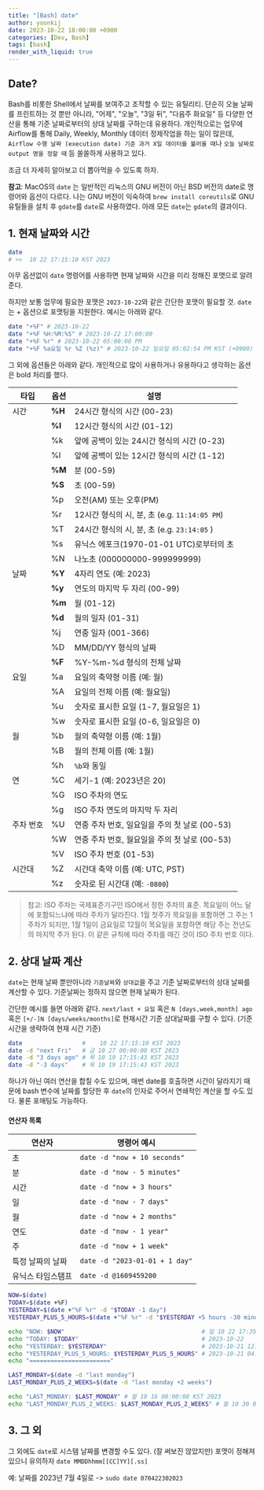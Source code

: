 ```yaml
---
title: "[Bash] date"
author: yoonkij
date: 2023-10-22 18:00:00 +0900
categories: [Dev, Bash]
tags: [bash]
render_with_liquid: true
---
```



## Date?
Bash를 비롯한 Shell에서 날짜를 보여주고 조작할 수 있는 유틸리티.
단순히 오늘 날짜를 프린트하는 것 뿐만 아니라, "어제", "오늘", "3일 뒤", "다음주 화요일" 등 다양한 연산을 통해 기준 날짜로부터의 상대 날짜를 구하는데 유용하다.
개인적으로는 업무에 Airflow를 통해 Daily, Weekly, Monthly 데이터 정제작업을 하는 일이 많은데, `Airflow 수행 날짜 (execution date) 기준 과거 X일 데이터를 불러올 때`나 `오늘 날짜로 output 명을 정할 때` 등 쏠쏠하게 사용하고 있다.

조금 더 자세히 알아보고 더 뽑아먹을 수 있도록 하자.

**참고**: MacOS의 `date` 는 일반적인 리눅스의 GNU 버전이 아닌 BSD 버전의 date로 명령어와 옵션이 다르다. 나는 GNU 버전이 익숙하여 `brew install coreutils`로 GNU 유틸들을 설치 후 `gdate`를 `date`로 사용하였다. 아래 모든 `date`는 `gdate`의 결과이다.


## 1. 현재 날짜와 시간

```bash
date
# >>  10 22 17:15:10 KST 2023
```

아무 옵션없이 `date` 명령어를 사용하면 현재 날짜와 시간을 미리 정해진 포맷으로 알려준다.

하지만 보통 업무에 필요한 포맷은 `2023-10-22`와 같은 간단한 포맷이 필요할 것.
`date` 는 + 옵션으로 포맷팅을 지원한다. 예시는 아래와 같다.

```bash
date "+%F" # 2023-10-22
date "+%F %H:%M:%S" # 2023-10-22 17:00:00
date "+%F %r" # 2023-10-22 05:00:00 PM
date "+%F %a요일 %r %Z (%z)" # 2023-10-22 일요일 05:02:54 PM KST (+0900)
```

그 외에 옵션들은 아래와 같다.
개인적으로 많이 사용하거나 유용하다고 생각하는 옵션은 bold 처리를 했다.

| 타입     | 옵션 | 설명                                                                                       |
|----------|-----|-------------------------------------------------------------------------------------------|
| 시간    | **%H**  | 24시간 형식의 시간 (00-23)                                                               |
|          | **%I**  | 12시간 형식의 시간 (01-12)                                                               |
|          | %k  | 앞에 공백이 있는 24시간 형식의 시간 (0-23)                                                |
|          | %l  | 앞에 공백이 있는 12시간 형식의 시간 (1-12)                                                |
|          | **%M**  | 분 (00-59)                                                                                 |
|          | **%S**  | 초 (00-59)                                                                                 |
|          | %p  | 오전(AM) 또는 오후(PM)                                                                     |
|          | %r  | 12시간 형식의 시, 분, 초 (e.g. `11:14:05 PM`)                                          |
|          | %T  | 24시간 형식의 시, 분, 초 (e.g. `23:14:05` )                                                    |
|          | %s  | 유닉스 에포크(1970-01-01 UTC)로부터의 초                                                   |
|          | %N  | 나노초 (000000000-999999999)                                                               |
| 날짜     | **%Y**  | 4자리 연도 (예: 2023)                                                                     |
|          | **%y**  | 연도의 마지막 두 자리 (00-99)                                                              |
|          | **%m**  | 월 (01-12)                                                                                 |
|          | **%d**  | 월의 일자 (01-31)                                                                          |
|          | %j  | 연중 일자 (001-366)                                                                        |
|          | %D  | MM/DD/YY 형식의 날짜                                                                       |
|          | **%F**  | %Y-%m-%d 형식의 전체 날짜                                                                 |
| 요일     | %a  | 요일의 축약형 이름 (예: 월)                                                                |
|          | %A  | 요일의 전체 이름 (예: 월요일)                                                             |
|          | %u  | 숫자로 표시한 요일 (1-7, 월요일은 1)                                                      |
|          | %w  | 숫자로 표시한 요일 (0-6, 일요일은 0)                                                      |
| 월       | %b  | 월의 축약형 이름 (예: 1월)                                                                 |
|          | %B  | 월의 전체 이름 (예: 1월)                                                                   |
|          | %h  | `%b`와 동일                                                                                |
| 연     | %C  | 세기-1 (예: 2023년은 20)                                                                     |
|          | %G  | ISO 주차의 연도                                                                            |
|          | %g  | ISO 주차 연도의 마지막 두 자리                                                             |
| 주차 번호 | %U  | 연중 주차 번호, 일요일을 주의 첫 날로 (00-53)                                              |
|          | %W  | 연중 주차 번호, 월요일을 주의 첫 날로 (00-53)                                              |
|          | %V  | ISO 주차 번호 (01-53)                                                                      |
| 시간대   | %Z  | 시간대 축약 이름 (예: UTC, PST)                                                           |
|          | %z  | 숫자로 된 시간대 (예: `-0800`)                                                            |   |

> 참고: ISO 주차는 국제표준기구인 ISO에서 정한 주차의 표준. 목요일이 어느 달에 포함되느냐에 따라 주차가 달라진다.
> 1월 첫주가 목요일을 포함하면 그 주는 1주차가 되지만, 1월 1일이 금요일로 12월이 목요일을 포함하면 해당 주는 전년도의 마지막 주가 된다. 
> 이 같은 규칙에 따라 주차를 매긴 것이 ISO 주차 번호 이다.



## 2. 상대 날짜 계산
`date`는 현재 날짜 뿐만아니라 `기준날짜`와 `상대값`을 주고 기준 날짜로부터의 상대 날짜를 계산할 수 있다.
기준날짜는 정하지 않으면 현재 날짜가 된다. 

간단한 예시를 들면 아래와 같다.
`next/last + 요일` 혹은 `N [days,week,month] ago` 혹은 `[+/-]N [days/weeks/months]`로 현재시간 기준 상대날짜를 구할 수 있다. (기준 시간을 생략하여 현재 시간 기준)

```bash
date                 #    10 22 17:15:10 KST 2023
date -d "next Fri"   # 금 10 27 00:00:00 KST 2023
date -d "3 days ago" # 목 10 19 17:15:43 KST 2023
date -d "-3 days"    # 목 10 19 17:15:43 KST 2023
```

하나가 아닌 여러 연산을 합칠 수도 있으며, 매번 date를 호출하면 시간이 달라지기 때문에  bash 변수에 날짜를 할당한 후 `date`의 인자로 주어서 연쇄적인 계산을 할 수도 있다. 물론 포매팅도 가능하다.

#### 연산자 목록
| 연산자             | 명령어 예시                  |
|------------------|-----------------------------|
| 초               | `date -d "now + 10 seconds"` |
| 분               | `date -d "now - 5 minutes"`  |
| 시간            | `date -d "now + 3 hours"`    |
| 일               | `date -d "now - 7 days"`     |
| 월               | `date -d "now + 2 months"`   |
| 연도             | `date -d "now - 1 year"`     |
| 주               | `date -d "now + 1 week"`     |
| 특정 날짜의 날짜  | `date -d "2023-01-01 + 1 day"` |
| 유닉스 타임스탬프  | `date -d @1609459200`        |


```bash
NOW=$(date)
TODAY=$(date +%F)
YESTERDAY=$(date +"%F %r" -d "$TODAY -1 day")
YESTERDAY_PLUS_5_HOURS=$(date +"%F %r" -d "$YESTERDAY +5 hours -30 minutes")

echo "NOW: $NOW"                                       # 일 10 22 17:35:05 KST 2023
echo "TODAY: $TODAY"                                   # 2023-10-22
echo "YESTERDAY: $YESTERDAY"                           # 2023-10-21 12:00:00 AM
echo "YESTERDAY_PLUS_5_HOURS: $YESTERDAY_PLUS_5_HOURS" # 2023-10-21 04:30:00 AM
echo "======================="

LAST_MONDAY=$(date -d "last monday")
LAST_MONDAY_PLUS_2_WEEKS=$(date -d "last monday +2 weeks")

echo "LAST_MONDAY: $LAST_MONDAY" # 월 10 16 00:00:00 KST 2023
echo "LAST_MONDAY_PLUS_2_WEEKS: $LAST_MONDAY_PLUS_2_WEEKS" # 월 10 30 00:00:00 KST 2023
```

## 3. 그 외
그 외에도 `date`로 시스템 날짜를 변경할 수도 있다. (잘 써보진 않았지만)
포맷이 정해져있으니 유의하자 `date MMDDhhmm[[CC]YY][.ss]`

예: 날짜를 2023년 7월 4일로 -> `sudo date 070422302023`